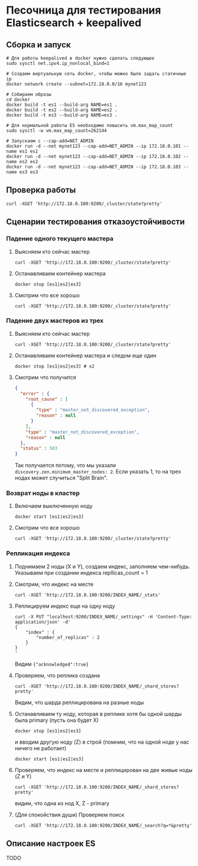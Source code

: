 # Песочница для тестирования Elasticsearch + keepalived

## Сборка и запуск

```
# Для работы keepalived в docker нужно сделать следующее
sudo sysctl net.ipv4.ip_nonlocal_bind=1

# Создаем виртуальную сеть docker, чтобы можно было задать статичные ip
docker network create --subnet=172.18.0.0/16 mynet123

# Собираем образы
cd docker
docker build -t es1 --build-arg NAME=es1 .
docker build -t es2 --build-arg NAME=es2 .
docker build -t es3 --build-arg NAME=es3 .

# Для нормальной работы ES необходимо повысить vm.max_map_count
sudo sysctl -w vm.max_map_count=262144

# Запускаем с --cap-add=NET_ADMIN
docker run -d --net mynet123 --cap-add=NET_ADMIN --ip 172.18.0.101 --name es1 es1
docker run -d --net mynet123 --cap-add=NET_ADMIN --ip 172.18.0.102 --name es2 es2
docker run -d --net mynet123 --cap-add=NET_ADMIN --ip 172.18.0.103 --name es3 es3
```

## Проверка работы
```
curl -XGET 'http://172.18.0.100:9200/_cluster/state?pretty'
```

## Сценарии тестирования отказоустойчивости

### Падение одного текущего мастера

1. Выясняем кто сейчас мастер
    ```
    curl -XGET 'http://172.18.0.100:9200/_cluster/state?pretty'
    ```
2. Останавливаем контейнер мастера
    ```
    docker stop [es1|es2|es3]
    ```
3. Смотрим что все хорошо
    ```
    curl -XGET 'http://172.18.0.100:9200/_cluster/state?pretty'
    ```

### Падение двух мастеров из трех

1. Выясняем кто сейчас мастер
    ```
    curl -XGET 'http://172.18.0.100:9200/_cluster/state?pretty'
    ```
2. Останавливаем контейнер мастера и следом еще один
    ```
    docker stop [es1|es2|es3] # x2
    ```
3. Смотрим что получится
    ```json
    {
      "error" : {
        "root_cause" : [
          {
            "type" : "master_not_discovered_exception",
            "reason" : null
          }
        ],
        "type" : "master_not_discovered_exception",
        "reason" : null
      },
      "status" : 503
    }
    ```
    Так получается потому, что мы указали ```discovery.zen.minimum_master_nodes: 2```. Если указать 1, то на трех нодах может случиться "Split Brain".

### Возврат ноды в кластер

1. Включаем выключенную ноду
    ```
    docker start [es1|es2|es3]
    ```
2. Смотрим что все хорошо
    ```
    curl -XGET 'http://172.18.0.100:9200/_cluster/state?pretty'
    ```

### Репликация индекса

1. Поднимаем 2 ноды (X и Y), создаем индекс, заполняем чем-нибудь. Указываем при создании индекса repllicas_count = 1
2. Смотрим, что индекс на месте
    ```
    curl -XGET 'http://172.18.0.100:9200/INDEX_NAME/_stats'
    ```
3. Реплицируем индекс еще на одну ноду
    ```
    curl -X PUT "localhost:9200/INDEX_NAME/_settings" -H 'Content-Type: application/json' -d'
    {
        "index" : {
            "number_of_replicas" : 2
        }
    }
    '

    ```
    Видим ```{"acknowledged":true}```
4. Проверяем, что реплика создана
    ```
    curl -XGET 'http://172.18.0.100:9200/INDEX_NAME/_shard_stores?pretty'
    ```
    Видим, что шарда реплицирована на разные ноды
    
5. Останавливаем ту ноду, которая в реплике хотя бы одной шарды была primary (пусть она будет X)
    ```
    docker stop [es1|es2|es3]
    ```
    и вводим другую ноду (Z) в строй (помним, что на одной ноде у нас ничего не работает)
    ```
    docker start [es1|es2|es3]
    ```
6. Проверяем, что индекс на месте и реплицирован на две живые ноды (Z и Y)
    ```
    curl -XGET 'http://172.18.0.100:9200/INDEX_NAME/_shard_stores?pretty'
    ```
    видим, что одна из нод X, Z - primary
7. (Для спокойствия души) Проверяем поиск
    ```
    curl -XGET 'http://172.18.0.100:9200/INDEX_NAME/_search?q=*&pretty'
    ```

## Описание настроек ES

TODO

